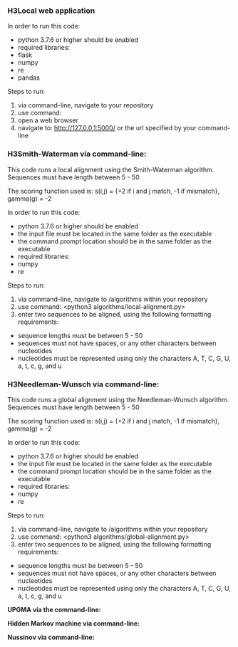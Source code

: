 ### H3**Local web application**

In order to run this code: 
* python 3.7.6 or higher should be enabled
* required libraries:
 * flask
 * numpy
 * re
 * pandas

Steps to run:
1. via command-line, navigate to your repository
2. use command: <python3 server.py>
3. open a web browser
4. navigate to: http://127.0.0.1:5000/ or the url specified by your command-line


### H3**Smith-Waterman via command-line:**
This code runs a local alignment using the Smith-Waterman algorithm. 
Sequences must have length between 5 - 50

The scoring function used is:
s(i,j) = {+2 if i and j match, -1 if mismatch}, gamma(g) = -2

In order to run this code: 
* python 3.7.6 or higher should be enabled
* the input file must be located in the same folder as the executable
* the command prompt location should be in the same folder as the executable
* required libraries:
 * numpy
 * re

Steps to run:
1. via command-line, navigate to /algorithms within your repository
2. use command: <python3 algorithms/local-alignment.py>
3. enter two sequences to be aligned, using the following formatting requirements:
 * sequence lengths must be between 5 - 50
 * sequences must not have spaces, or any other characters between nucleotides
 * nucleotides must be represented using only the characters A, T, C, G, U, a, t, c, g, and u


### H3**Needleman-Wunsch via command-line:**

This code runs a global alignment using the Needleman-Wunsch algorithm. 
Sequences must have length between 5 - 50

The scoring function used is:
s(i,j) = {+2 if i and j match, -1 if mismatch}, gamma(g) = -2
  
In order to run this code: 
* python 3.7.6 or higher should be enabled
* the input file must be located in the same folder as the executable
* the command prompt location should be in the same folder as the executable
* required libraries:
 * numpy
 * re

Steps to run:
1. via command-line, navigate to /algorithms within your repository
2. use command: <python3 algorithms/global-alignment.py>
3. enter two sequences to be aligned, using the following formatting requirements:
 * sequence lengths must be between 5 - 50
 * sequences must not have spaces, or any other characters between nucleotides
 * nucleotides must be represented using only the characters A, T, C, G, U, a, t, c, g, and u


**UPGMA via the command-line:**


**Hidden Markov machine via command-line:**


**Nussinov via command-line:**



